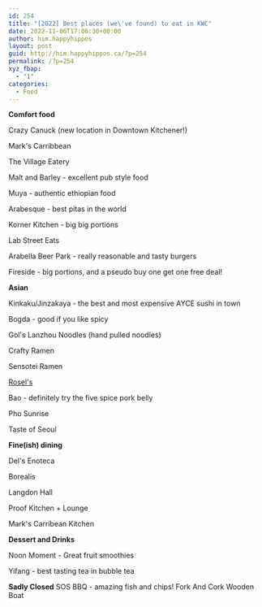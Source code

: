 ```yaml
---
id: 254
title: "[2022] Best places (we\'ve found) to eat in KWC"
date: 2022-11-06T17:06:30+00:00
author: him.happyhippos
layout: post
guid: http://him.happyhippos.ca/?p=254
permalink: /?p=254
xyz_fbap:
  - "1"
categories:
  - Food
---
```

**Comfort food**
  
Crazy Canuck (new location in Downtown Kitchener!)

Mark's Carribbean
  
The Village Eatery

Malt and Barley - excellent pub style food

Muya - authentic ethiopian food

Arabesque - best pitas in the world

Korner Kitchen - big big portions

Lab Street Eats

Arabella Beer Park - really reasonable and tasty burgers

Fireside - big portions, and a pseudo buy one get one free deal!

**Asian**
  
Kinkaku/Jinzakaya - the best and most expensive AYCE sushi in town
  
Bogda - good if you like spicy

Gol's Lanzhou Noodles (hand pulled noodles)
  
Crafty Ramen

Sensotei Ramen

[Rosel's](https://rosels.ca/)

Bao - definitely try the five spice pork belly

Pho Sunrise

Taste of Seoul

**Fine(ish) dining**
  
Del's Enoteca
  
Borealis
  
Langdon Hall

Proof Kitchen + Lounge

Mark's Carribean Kitchen

**Dessert and Drinks**
  
Noon Moment - Great fruit smoothies

Yifang - best tasting tea in bubble tea

**Sadly Closed**
SOS BBQ - amazing fish and chips!
Fork And Cork
Wooden Boat